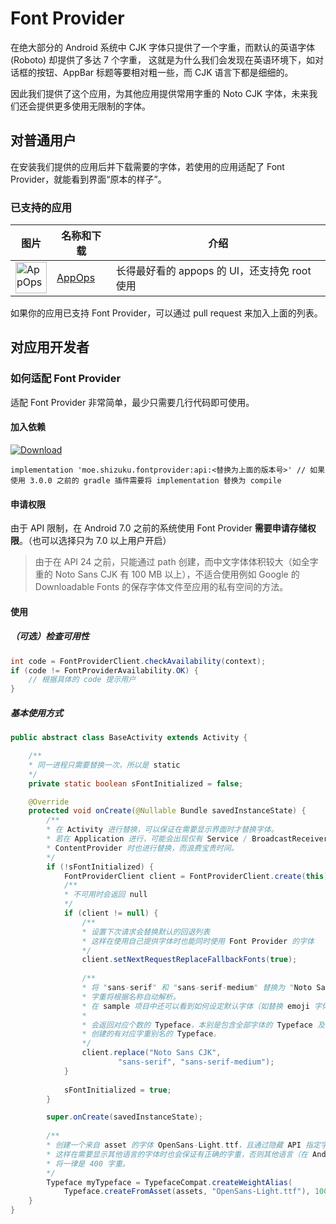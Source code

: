 # Font Provider

在绝大部分的 Android 系统中 CJK 字体只提供了一个字重，而默认的英语字体 (Roboto) 却提供了多达 7 个字重，
这就是为什么我们会发现在英语环境下，如对话框的按钮、AppBar 标题等要相对粗一些，而 CJK 语言下都是细细的。

因此我们提供了这个应用，为其他应用提供常用字重的 Noto CJK 字体，未来我们还会提供更多使用无限制的字体。

## 对普通用户

在安装我们提供的应用后并下载需要的字体，若使用的应用适配了 Font Provider，就能看到界面“原本的样子”。

### 已支持的应用
|图片|名称和下载|介绍|
|--|--|--|
|<img src="https://lh3.googleusercontent.com/lL4apRXXEY0c-zuiulfv7HwNqifLSGoqwTSsgkeLmse-SJG2ocI_glRfBCz3cvt9noiH=w300-rw" alt="AppOps" title="AppOps" width="50" height="50" />|[AppOps](https://play.google.com/store/apps/details?id=rikka.appops)|长得最好看的 appops 的 UI，还支持免 root 使用|

如果你的应用已支持 Font Provider，可以通过 pull request 来加入上面的列表。

## 对应用开发者

### 如何适配 Font Provider

适配 Font Provider 非常简单，最少只需要几行代码即可使用。

#### 加入依赖

[![Download](https://api.bintray.com/packages/rikkaw/FontProvider/api/images/download.svg)](https://bintray.com/rikkaw/FontProvider/api/_latestVersion)

```
implementation 'moe.shizuku.fontprovider:api:<替换为上面的版本号>' // 如果使用 3.0.0 之前的 gradle 插件需要将 implementation 替换为 compile
```
   
#### 申请权限

由于 API 限制，在 Android 7.0 之前的系统使用 Font Provider **需要申请存储权限**。（也可以选择只为 7.0 以上用户开启）
    
> 由于在 API 24 之前，只能通过 path 创建，而中文字体体积较大（如全字重的 Noto Sans CJK 有 100 MB 以上），不适合使用例如 Google 的 Downloadable Fonts 的保存字体文件至应用的私有空间的方法。
    
   
#### 使用

##### （可选）检查可用性

```java
int code = FontProviderClient.checkAvailability(context);
if (code != FontProviderAvailability.OK) {
	// 根据具体的 code 提示用户
}
```
    	
##### 基本使用方式

```java
public abstract class BaseActivity extends Activity {

    /**
    * 同一进程只需要替换一次，所以是 static
    */
    private static boolean sFontInitialized = false;

    @Override
    protected void onCreate(@Nullable Bundle savedInstanceState) {
        /**
        * 在 Activity 进行替换，可以保证在需要显示界面时才替换字体。
        * 若在 Application 进行，可能会出现仅有 Service / BroadcastReceiver / 
        * ContentProvider 时也进行替换，而浪费宝贵时间。
        */
        if (!sFontInitialized) {
            FontProviderClient client = FontProviderClient.create(this);
            /**
            * 不可用时会返回 null
            */
            if (client != null) {
                /**
                * 设置下次请求会替换默认的回退列表
                * 这样在使用自己提供字体时也能同时使用 Font Provider 的字体
                */
                client.setNextRequestReplaceFallbackFonts(true);
                
                /**
                * 将 "sans-serif" 和 "sans-serif-medium" 替换为 "Noto Sans CJK" 的对应字体
                * 字重将根据名称自动解析。
                * 在 sample 项目中还可以看到如何设定默认字体（如替换 emoji 字体）。
                * 
                * 会返回对应个数的 Typeface，本别是包含全部字体的 Typeface 及由此 Typeface 
                * 创建的有对应字重别名的 Typeface。
                */
                client.replace("Noto Sans CJK",
                        "sans-serif", "sans-serif-medium");
            }
            
            sFontInitialized = true;
        }

        super.onCreate(savedInstanceState);
        
        /**
        * 创建一个来自 asset 的字体 OpenSans-Light.ttf，且通过隐藏 API 指定字重是 100，
        * 这样在需要显示其他语言的字体时也会保证有正确的字重，否则其他语言（在 Android Oreo 之前）
        * 将一律是 400 字重。
        */
        Typeface myTypeface = TypefaceCompat.createWeightAlias(
            Typeface.createFromAsset(assets, "OpenSans-Light.ttf"), 100)；
    }
}
```
